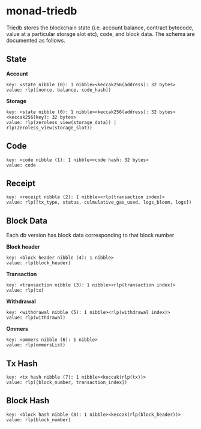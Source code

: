 # monad-triedb

Triedb stores the blockchain state (i.e. account balance, contract bytecode, value at a particular storage slot etc), code, and block data. The schema are documented as follows.

## State 
**Account**
```
key: <state nibble (0): 1 nibble><keccak256(address): 32 bytes>
value: rlp([nonce, balance, code_hash])
```

**Storage**
```
key: <state nibble (0): 1 nibble><keccak256(address): 32 bytes><keccak256(key): 32 bytes>
value: rlp(zeroless_view(storage_data)) | rlp(zeroless_view(storage_slot))
```

## Code
```
key: <code nibble (1): 1 nibble><code hash: 32 bytes>
value: code
```

## Receipt
```
key: <receipt nibble (2): 1 nibble><rlp(transaction index)>
value: rlp([tx_type, status, culmulative_gas_used, logs_bloom, logs])
```

## Block Data

Each db version has block data corresponding to that block number

**Block header**
```
key: <block header nibble (4): 1 nibble>
value: rlp(block_header)
```

**Transaction**
```
key: <transaction nibble (3): 1 nibble><rlp(transaction index)>
value: rlp(tx)
```

**Withdrawal**
```
key: <withdrawal nibble (5): 1 nibble><rlp(withdrawal index)>
value: rlp(withdrawal)
```

**Ommers**
```
key: <ommers nibble (6): 1 nibble>
value: rlp(ommersList)
```

## Tx Hash
```
key: <tx hash nibble (7): 1 nibble><keccak(rlp(tx))>
value: rlp([block_number, transaction_index])
```

## Block Hash
```
key: <block hash nibble (8): 1 nibble><keccak(rlp(block_header))>
value: rlp(block_number)
```